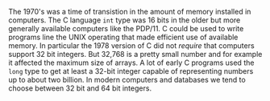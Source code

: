 The 1970's was a time of transistion in the amount of memory installed in computers.  The C language `int`
type was 16 bits in the older but more generally available computers like the PDP/11.  C could be used
to write programs line the UNIX operating that made efficient use of available memory.
In particular the 1978 version of C did not *require* that computers support 32 bit integers.
But 32,768 is a pretty small number and for example it affected
the maximum size of arrays.  A lot of early C programs used the `long` type to get at least a 32-bit integer
capable of representing numbers up to about two billion.  In modern computers and databases we tend to
choose between 32 bit and 64 bit integers.

